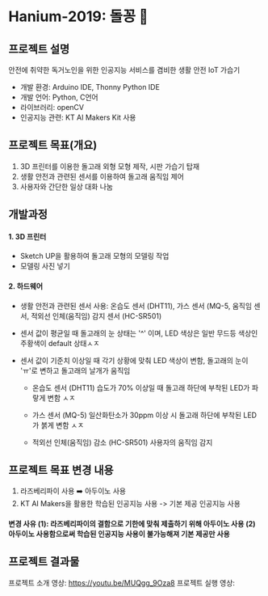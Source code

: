 # Hanium-2019: 돌꽁 🐳
## 프로젝트 설명 
안전에 취약한 독거노인을 위한 인공지능 서비스를 겸비한 생활 안전 IoT 가습기   

- 개발 환경: Arduino IDE, Thonny Python IDE
- 개발 언어: Python, C언어
- 라이브러리: openCV
- 인공지능 관련: KT AI Makers Kit 사용

## 프로젝트 목표(개요)
1) 3D 프린터를 이용한 돌고래 외형 모형 제작, 시판 가습기 탑재
2) 생활 안전과 관련된 센서를 이용하여 돌고래 움직임 제어
3) 사용자와 간단한 일상 대화 나눔

## 개발과정
#### 1. 3D 프린터
- Sketch UP을 활용하여 돌고래 모형의 모델링 작업
- 모델링 사진 넣기
   
#### 2. 하드웨어
- 생활 안전과 관련된 센서 사용: 온습도 센서 (DHT11), 가스 센서 (MQ-5, 움직임 센서, 적외선 인체(움직임) 감지 센서 (HC-SR501)


- 센서 값이 평균일 때 돌고래의 눈 상태는 '^' 이며, LED 색상은 일반 무드등 색상인 주황색이 default 상태ㅅㅈ

- 센서 값이 기준치 이상일 때 각기 상황에 맞춰 LED 색상이 변함, 돌고래의 눈이 'ㅠ'로 변하고 돌고래의 날개가 움직임 
  - 온습도 센서 (DHT11)
    습도가 70% 이상일 때 돌고래 하단에 부착된 LED가 파랗게 변함 ㅅㅈ
    
  - 가스 센서 (MQ-5)
    일산화탄소가 30ppm 이상 시 돌고래 하단에 부착된 LED가 붉게 변함 ㅅㅈ
    
  - 적외선 인체(움직임) 감소 (HC-SR501)
    사용자의 움직임 감지
  
    
## 프로젝트 목표 변경 내용
1) 라즈베리파이 사용 ➡️ 아두이노 사용
2) KT AI Makers을 활용한 학습된 인공지능 사용 -> 기본 제공 인공지능 사용
#### 변경 사유 (1): 라즈베리파이의 결함으로 기한에 맞춰 제출하기 위해 아두이노 사용 (2) 아두이노 사용함으로써 학습된 인공지능 사용이 불가능해져 기본 제공만 사용 
    
## 프로젝트 결과물
프로젝트 소개 영상: https://youtu.be/MUQgg_9Oza8
프로젝트 실행 영상: 
